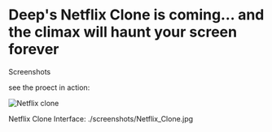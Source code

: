 # Deep's Netflix Clone is coming… and the climax will haunt your screen forever
Screenshots

see the proect in action:

![Netflix clone](https://github.com/user-attachments/assets/d674f887-ed5a-490e-8305-307ae5c59f44)


Netflix Clone Interface: ./screenshots/Netflix_Clone.jpg
